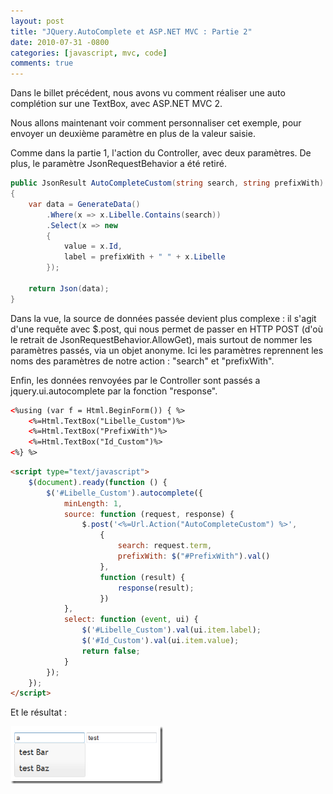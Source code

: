 ```yaml
---
layout: post
title: "JQuery.AutoComplete et ASP.NET MVC : Partie 2"
date: 2010-07-31 -0800
categories: [javascript, mvc, code]
comments: true
---
```


Dans le billet précédent, nous avons vu comment réaliser une auto complétion sur une TextBox, avec ASP.NET MVC 2.

Nous allons maintenant voir comment personnaliser cet exemple, pour envoyer un deuxième paramètre en plus de la valeur saisie.

Comme dans la partie 1, l'action du Controller, avec deux paramètres. De plus, le paramètre JsonRequestBehavior a été retiré.

```` csharp
public JsonResult AutoCompleteCustom(string search, string prefixWith)
{
    var data = GenerateData()
        .Where(x => x.Libelle.Contains(search))
        .Select(x => new
        {
            value = x.Id,
            label = prefixWith + " " + x.Libelle
        });
  
    return Json(data);
}
````

Dans la vue, la source de données passée devient plus complexe : il s'agit d'une requête avec $.post, qui nous permet de passer en HTTP POST (d'où le retrait de JsonRequestBehavior.AllowGet), mais surtout de nommer les paramètres passés, via un objet anonyme. Ici les paramètres reprennent les noms des paramètres de notre action : "search" et "prefixWith".

Enfin, les données renvoyées par le Controller sont passés a jquery.ui.autocomplete par la fonction "response".

```` html
<%using (var f = Html.BeginForm()) { %>
    <%=Html.TextBox("Libelle_Custom")%>
    <%=Html.TextBox("PrefixWith")%>
    <%=Html.TextBox("Id_Custom")%>
<%} %>
````
 
```` html
<script type="text/javascript">
    $(document).ready(function () {
        $('#Libelle_Custom').autocomplete({
            minLength: 1,
            source: function (request, response) {
                $.post('<%=Url.Action("AutoCompleteCustom") %>', 
                    {
                        search: request.term,
                        prefixWith: $("#PrefixWith").val()
                    },
                    function (result) {
                        response(result);
                    })
            },
            select: function (event, ui) {
                $('#Libelle_Custom').val(ui.item.label);
                $('#Id_Custom').val(ui.item.value);
                return false;
            }
        });
    });
</script>
````

Et le résultat :

![TODO](/img/2010-07-31-jquery-autocomplete-mvc-2.png)